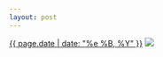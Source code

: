 ```yaml
---
layout: post
---
```


<p>
  <time><a href="/77">{{ page.date | date: "%e %B, %Y" }}</a></time>
  <a href="/77"><img src="{{ site.assets_url }}/77-640.jpg" srcset="{{ site.assets_url }}/77-1280.jpg 1280w, {{ site.assets_url }}/77-960.jpg 960w, {{ site.assets_url }}/77-640.jpg 640w, {{ site.assets_url }}/77-320.jpg 320w" sizes="(min-width: 700px) 50vw, calc(100vw - 2rem)" /></a>
</p>

